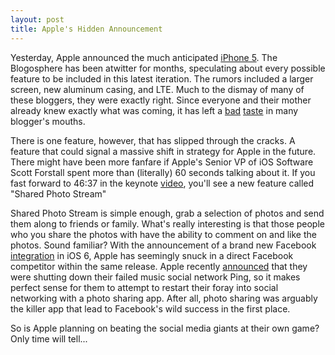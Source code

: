 ```yaml
---
layout: post
title: Apple's Hidden Announcement
---
```


Yesterday, Apple announced the much anticipated [iPhone 5][2]. The Blogosphere has been atwitter for months, speculating about every possible feature to be included in this latest iteration. The rumors included a larger screen, new aluminum casing, and LTE. Much to the dismay of many of these bloggers, they were exactly right. Since everyone and their mother already knew exactly what was coming, it has left a [bad][3] [taste][4] in many blogger's mouths.

There is one feature, however, that has slipped through the cracks. A feature that could signal a massive shift in strategy for Apple in the future. There might have been more fanfare if Apple's Senior VP of iOS Software Scott Forstall spent more than (literally) 60 seconds talking about it. If you fast forward to 46:37 in the keynote [video][5], you'll see a new feature called "Shared Photo Stream"

Shared Photo Stream is simple enough, grab a selection of photos and send them along to friends or family. What's really interesting is that those people who you share the photos with have the ability to comment on and like the photos. Sound familiar? With the announcement of a brand new Facebook [integration][6] in iOS 6, Apple has seemingly snuck in a direct Facebook competitor within the same release. Apple recently [announced][7] that they were shutting down their failed music social network Ping, so it makes perfect sense for them to attempt to restart their foray into social networking with a photo sharing app. After all, photo sharing was arguably the killer app that lead to Facebook's wild success in the first place.

So is Apple planning on beating the social media giants at their own game? Only time will tell...


 [2]: http://www.apple.com/iphone/ "iPhone"
 [3]: http://www.forbes.com/sites/timothylee/2012/09/12/the-iphone-5-and-the-post-steve-jobs-apple/ "Post Steve Apple sucks."
 [4]: http://news.cnet.com/8301-13579_3-57511164-37/ho-hum-the-iphone-5-isnt-going-to-wow-anyone/ "Ho hum iPhone."
 [5]: http://www.apple.com/apple-events/september-2012/ "Apple Keynote"
 [6]: http://techcrunch.com/2012/09/12/apple-facebook-ios-6-integration/ "Facebook integration"
 [7]: http://thenextweb.com/apple/2012/09/13/apple-shuttering-failed-social-music-network-ping-september-30th/ "Ping is dead"
